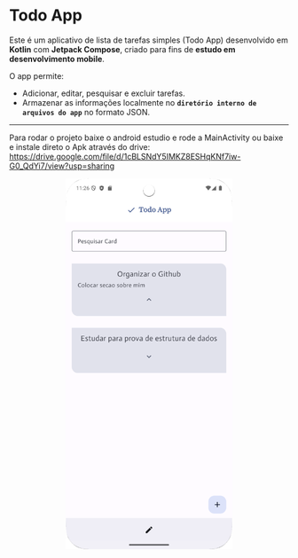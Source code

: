 # Todo App

Este é um aplicativo de lista de tarefas simples (Todo App) desenvolvido em **Kotlin** com **Jetpack Compose**, criado para fins de **estudo em desenvolvimento mobile**.

O app permite:

* Adicionar, editar, pesquisar e excluir tarefas.
* Armazenar as informações localmente no **`diretório interno de arquivos do app`** no formato JSON.

---

Para rodar o projeto baixe o android estudio e rode a MainActivity ou baixe e instale direto o Apk através do drive: https://drive.google.com/file/d/1cBLSNdY5IMKZ8ESHqKNf7iw-G0_QdYi7/view?usp=sharing 


<p align="center">
  <img src="screenshots/TelaInicial.png" width="300"/>  
</p>
